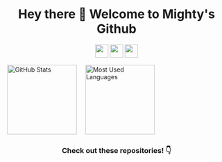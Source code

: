 <h1 align="center">Hey there 👋 Welcome to Mighty's Github</h1>

[//]: # (<h2 align="center">Take a look at my website below</h2>)
<p align="center">
  <a href="https://mighty-weaver.github.io/"><img height="30" src="https://img.shields.io/badge/Website-2B4783?style=for-the-badge&logo=google-chrome&logoColor=white"></a>
  <a href="mailto:mightyweaver829@gmail.com" target="_blank"><img height="30" src="https://img.shields.io/badge/gmail-c14438?&style=for-the-badge&logo=gmail&logoColor=white"></a>
  <a href="https://twitter.com/MightyWeaver2"><img height="30" src="https://img.shields.io/twitter/follow/MightyWeaver2?style=social"></a>
</p>

<p float="left">
  <img height="160em" alt="GitHub Stats" src="https://github-readme-stats.vercel.app/api?username=MighTy-Weaver&bg_color=0d1117&title_color=a9dc76&text_color=fdfdfd&icon_color=a9dc76&show_icons=true&hide_border=true&&count_private=true&include_all_commits=true&hide=prs" />
  &nbsp;&nbsp;&nbsp;
  <img height="160em" alt="Most Used Languages" src="https://github-readme-stats.vercel.app/api/top-langs/?username=MighTy-Weaver&bg_color=0d1117&title_color=a9dc76&text_color=fdfdfd&show_icons=true&hide_border=true&layout=compact&hide=shell" />
</p>

<h3 align="center">Check out these repositories! 👇</h3>